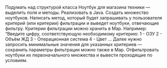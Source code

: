 Подумать над структурой класса Ноутбук для магазина техники — выделить поля и методы. Реализовать в Java.
Создать множество ноутбуков.
Написать метод, который будет запрашивать у пользователя критерий (или критерии) фильтрации и выведет ноутбуки, отвечающие фильтру. Критерии фильтрации можно хранить в Map. Например:
“Введите цифру, соответствующую необходимому критерию:
1 - ОЗУ
2 - Объём ЖД
3 - Операционная система
4 - Цвет …
Далее нужно запросить минимальные значения для указанных критериев — сохранить параметры фильтрации можно также в Map.
Отфильтровать ноутбуки их первоначального множества и вывести проходящие по условиям.

